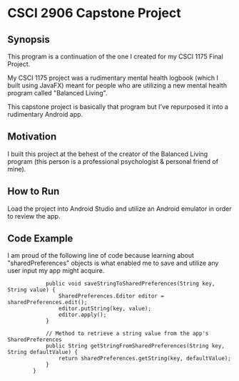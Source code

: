 # CSCI 2906 Capstone Project

## Synopsis
This program is a continuation of the one I created for my CSCI 1175 Final Project.

My CSCI 1175 project was a rudimentary mental health logbook (which I built using JavaFX) meant for people who are utilizing a new mental health program called "Balanced Living".

This capstone project is basically that program but I've repurposed it into a rudimentary Android app. 

## Motivation
I built this project at the behest of the creator of the Balanced Living program (this person is a professional psychologist & personal friend of mine).

## How to Run
Load the project into Android Studio and utilize an Android emulator in order to review the app.

## Code Example
I am proud of the following line of code because learning about "sharedPreferences" objects is what enabled me to save and utilize any user input
my app might acquire.
```
            public void saveStringToSharedPreferences(String key, String value) {
                SharedPreferences.Editor editor = sharedPreferences.edit();
                editor.putString(key, value);
                editor.apply();
            }
            
            // Method to retrieve a string value from the app's SharedPreferences
            public String getStringFromSharedPreferences(String key, String defaultValue) {
                return sharedPreferences.getString(key, defaultValue);
            }
        }
```
